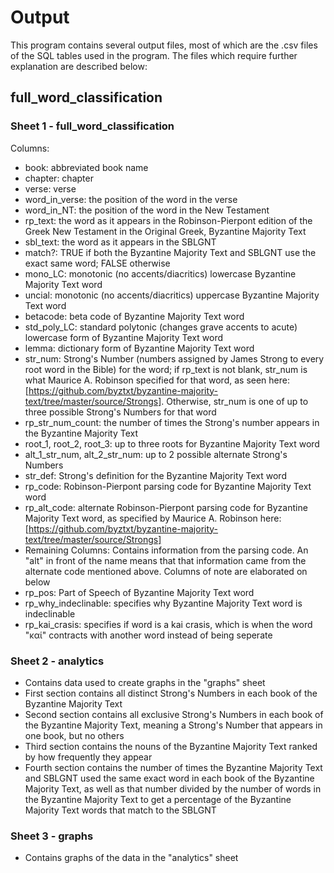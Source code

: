 # Output

This program contains several output files, most of which are the .csv files of the SQL tables used in the program. The files which require further explanation are described below:


## full_word_classification

### Sheet 1 - full_word_classification

Columns:
  - book: abbreviated book name
  - chapter: chapter
  - verse: verse
  - word_in_verse: the position of the word in the verse
  - word_in_NT: the position of the word in the New Testament
  - rp_text: the word as it appears in the Robinson-Pierpont edition of the Greek New Testament in the Original Greek, Byzantine Majority Text
  - sbl_text: the word as it appears in the SBLGNT
  - match?: TRUE if both the Byzantine Majority Text and SBLGNT use the exact same word; FALSE otherwise
  - mono_LC: monotonic (no accents/diacritics) lowercase Byzantine Majority Text word
  - uncial: monotonic (no accents/diacritics) uppercase Byzantine Majority Text word
  - betacode: beta code of Byzantine Majority Text word
  - std_poly_LC: standard polytonic (changes grave accents to acute) lowercase form of Byzantine Majority Text word
  - lemma: dictionary form of Byzantine Majority Text word
  - str_num: Strong's Number (numbers assigned by James Strong to every root word in the Bible) for the word; if rp_text is not blank, str_num is what Maurice A. Robinson specified for that word, as seen here: [https://github.com/byztxt/byzantine-majority-text/tree/master/source/Strongs]. Otherwise,     str_num is one of up to three possible Strong's Numbers for that word
  - rp_str_num_count: the number of times the Strong's number appears in the Byzantine Majority Text
  - root_1, root_2, root_3: up to three roots for Byzantine Majority Text word
  - alt_1_str_num, alt_2_str_num: up to 2 possible alternate Strong's Numbers
  - str_def: Strong's definition for the Byzantine Majority Text word
  - rp_code: Robinson-Pierpont parsing code for Byzantine Majority Text word
  - rp_alt_code: alternate Robinson-Pierpont parsing code for Byzantine Majority Text word, as specified by Maurice A. Robinson here: [https://github.com/byztxt/byzantine-majority-text/tree/master/source/Strongs]
  - Remaining Columns: Contains information from the parsing code. An "alt" in front of the name means that that information came from the alternate code mentioned above. Columns of note are elaborated on below
  - rp_pos: Part of Speech of Byzantine Majority Text word
  - rp_why_indeclinable: specifies why Byzantine Majority Text word is indeclinable
  - rp_kai_crasis: specifies if word is a kai crasis, which is when the word "καί" contracts with another word instead of being seperate


### Sheet 2 - analytics

- Contains data used to create graphs in the "graphs" sheet
- First section contains all distinct Strong's Numbers in each book of the Byzantine Majority Text
- Second section contains all exclusive Strong's Numbers in each book of the Byzantine Majority Text, meaning a Strong's Number that appears in one book, but no others
- Third section contains the nouns of the Byzantine Majority Text ranked by how frequently they appear
- Fourth section contains the number of times the Byzantine Majority Text and SBLGNT used the same exact word in each book of the Byzantine Majority Text, as well as that number divided by the number of words in the Byzantine Majority Text to get a percentage of the Byzantine Majority Text words that match to the SBLGNT

### Sheet 3 - graphs

- Contains graphs of the data in the "analytics" sheet
